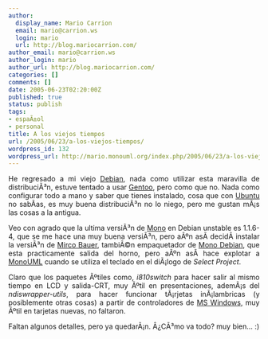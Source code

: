 ```yaml
---
author:
  display_name: Mario Carrion
  email: mario@carrion.ws
  login: mario
  url: http://blog.mariocarrion.com/
author_email: mario@carrion.ws
author_login: mario
author_url: http://blog.mariocarrion.com/
categories: []
comments: []
date: 2005-06-23T02:20:00Z
published: true
status: publish
tags:
- espaÃ±ol
- personal
title: A los viejos tiempos
url: /2005/06/23/a-los-viejos-tiempos/
wordpress_id: 132
wordpress_url: http://mario.monouml.org/index.php/2005/06/23/a-los-viejos-tiempos/
---
```


<div style="clear:both;"></div>
<p align="justify">He regresado a mi viejo <a href="http://www.debian.org">Debian</a>, nada como utilizar esta maravilla de distribuciÃ³n, estuve tentado a usar <a href="http://www.gentoo.org">Gentoo</a>, pero como que no. Nada como configurar todo a mano y saber que tienes instalado, cosa que con <a href="http://www.ubuntulinux.org">Ubuntu</a> no sabÃ­as, es muy buena distribuciÃ³n no lo niego, pero me gustan mÃ¡s las cosas a la antigua.</p>
<p align="justify">Veo con agrado que la ultima versiÃ³n de <a href="http://www.mono-project.com">Mono</a> en Debian unstable es 1.1.6-4, que se me hace una muy buena versiÃ³n, pero aÃºn asÃ­ decidÃ­ instalar la versiÃ³n de <a href="http://www.meebey.net/jaws/index.php?gadget=Blog&action=SingleView&id=24">Mirco Bauer</a>, tambiÃ©n empaquetador de <a href="http://pkg-mono.alioth.debian.org/">Mono Debian</a>, que esta practicamente salida del horno, pero aÃºn asÃ­ hace explotar a <a href="http://www.monouml.org">MonoUML</a> cuando se utiliza el teclado en el diÃ¡logo de <span style="font-style:italic;">Select Project</span>.</p>
<p align="justify">Claro que los paquetes Ãºtiles como, <span style="font-style:italic;">i810switch</span> para hacer salir al mismo tiempo en LCD y salida-CRT, muy Ãºtil en presentaciones, ademÃ¡s del <span style="font-style:italic;">ndiswrapper-utils</span>, para hacer funcionar tÃ¡rjetas inÃ¡lambricas (y posiblemente otras cosas) a partir de controladores de <a href="http://www.microsoft.com/windows">MS Windows</a>, muy Ãºtil en tarjetas nuevas, no faltaron. </p>
<p align="justify">Faltan algunos detalles, pero ya quedarÃ¡n. Â¿CÃ³mo va todo? muy bien... :)</p>
<div style="clear:both; padding-bottom: 0.25em;"></div>
